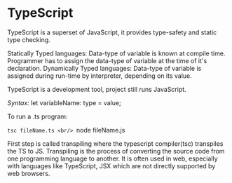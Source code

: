 # TypeScript

TypeScript is a superset of JavaScript, it provides type-safety and static type checking.

Statically Typed languages: Data-type of variable is known at compile time. Programmer has to assign the data-type of variable at the time of it's declaration.
Dynamically Typed languages: Data-type of variable is assigned during run-time by interpreter, depending on its value.

TypeScript is a development tool, project still runs JavaScript.

<i>Syntax:</i>
let variableName: type = value;

To run a .ts program:

``tsc fileName.ts
<br/>
``node fileName.js

First step is called transpiling where the typescript compiler(tsc) transpiles the TS to JS. Transpiling is the process of converting the source code from one programming language to another. It is often used in web, especially with languages like TypeScript, JSX which are not directly supported by web browsers.


